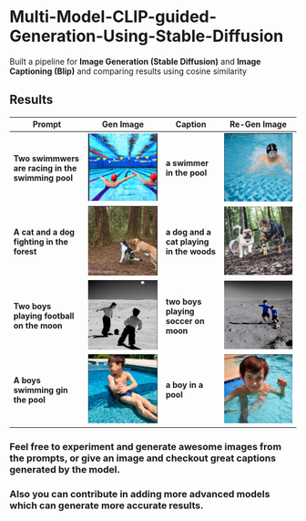 # Multi-Model-CLIP-guided-Generation-Using-Stable-Diffusion
Built a pipeline for **Image Generation (Stable Diffusion)** and **Image Captioning (Blip)** and comparing results using cosine similarity

## Results

|  Prompt  |  Gen Image |  Caption |  Re-Gen Image |
|----------------|--------------|------------|-----------------|
| **Two swimmwers are racing in the swimming pool** | ![](images/gen1.png) | **a swimmer in the pool** | ![](images/re_gen1.png) |
| **A cat and a dog fighting in the forest** | ![](images/gen2.png) | **a dog and a cat playing in the woods** | ![](images/re_gen2.png) |
| **Two boys playing football on the moon** | ![](images/gen3.png) | **two boys playing soccer on moon** | ![](images/re_gen3.png) |
| **A boys swimming gin the pool** | ![](images/gen4.png) | **a boy in a pool** | ![](images/re_gen4.png) |

### Feel free to experiment and generate awesome images from the prompts, or give an image and checkout great captions generated by the model.
### Also you can contribute in adding more advanced models which can generate more accurate results.


